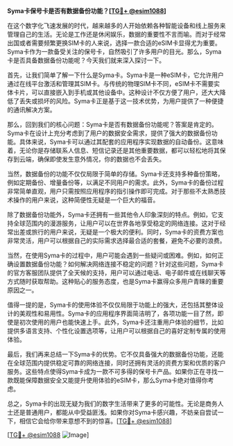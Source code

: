 **Syma卡保号卡是否有数据备份功能？[[TG💪+ @esim1088](https://t.me/s/esim1088)]**

在这个数字化飞速发展的时代，越来越多的人开始依赖各种智能设备和线上服务来管理自己的生活。无论是工作还是休闲娱乐，数据的重要性不言而喻。而对于经常出国或者需要频繁更换SIM卡的人来说，选择一款合适的eSIM卡显得尤为重要。Syma卡作为一款备受关注的保号卡，自然吸引了许多用户的目光。那么，Syma卡是否具备数据备份功能呢？今天我们就来深入探讨一下。

首先，让我们简单了解一下什么是Syma卡。Syma卡是一种eSIM卡，它允许用户通过在线平台激活和管理其SIM卡。与传统的物理SIM卡不同，eSIM卡不需要实体卡片，可以直接嵌入到手机或其他设备中。这种设计不仅方便了用户，还大大降低了丢失或损坏的风险。Syma卡正是基于这一技术优势，为用户提供了一种便捷的通讯解决方案。

那么，回到我们的核心问题：Syma卡是否有数据备份功能呢？答案是肯定的。Syma卡在设计上充分考虑到了用户的数据安全需求，提供了强大的数据备份功能。具体来说，Syma卡可以通过其配套的应用程序实现数据的自动备份。这意味着，无论你是存储联系人信息、短信记录还是其他重要数据，都可以轻松地将其保存到云端，确保即使发生意外情况，你的数据也不会丢失。

当然，数据备份的功能不仅仅局限于简单的存储。Syma卡还支持多种备份策略，例如定期备份、增量备份等，以满足不同用户的需求。此外，Syma卡的备份过程非常简单直观，用户只需按照应用程序的指引操作即可完成。对于那些不太熟悉技术操作的用户来说，这种简便性无疑是一个巨大的福音。

除了数据备份功能外，Syma卡还拥有一些其他令人印象深刻的特点。例如，它支持全球范围内的漫游服务，让用户可以在世界各地享受稳定的网络连接。这对于经常出差或旅行的用户来说，无疑是一个极大的便利。同时，Syma卡的资费方案也非常灵活，用户可以根据自己的实际需求选择最合适的套餐，避免不必要的浪费。

当然，在使用Syma卡的过程中，用户可能会遇到一些疑问或困难。例如，如何正确设置数据备份功能？如何解决网络连接不稳定的问题？针对这些问题，Syma卡的官方客服团队提供了全天候的支持，用户可以通过电话、电子邮件或在线聊天等方式随时获取帮助。这种贴心的服务态度，也是Syma卡赢得众多用户青睐的重要原因之一。

值得一提的是，Syma卡的使用体验不仅仅局限于功能上的强大，还包括其整体设计的美观性和易用性。Syma卡的应用程序界面简洁明了，各项功能一目了然，即使是初次使用的用户也能快速上手。此外，Syma卡还注重用户体验的细节，比如提供多语言支持、个性化设置选项等，让用户可以根据自己的喜好定制专属的使用体验。

最后，我们再来总结一下Syma卡的优势。它不仅具备强大的数据备份功能，还能在全球范围内提供稳定可靠的网络连接，同时还拥有灵活的资费方案和优质的客户服务。这些特点使得Syma卡成为一款不可多得的保号卡产品。如果你正在寻找一款既能保障数据安全又能提升使用体验的eSIM卡，那么Syma卡绝对值得你考虑。

总之，Syma卡的出现无疑为我们的数字生活带来了更多的可能性。无论是商务人士还是普通用户，都能从中受益匪浅。如果你对Syma卡感兴趣，不妨亲自尝试一下，相信它会给你带来意想不到的惊喜。[[TG💪+ @esim1088](https://t.me/s/esim1088)]

[[TG💪+ @esim1088](https://t.me/s/esim1088) ![Image](https://i.postimg.cc/4NQfJmqS/Snipaste-2025-05-13-00-14-12.png)]
